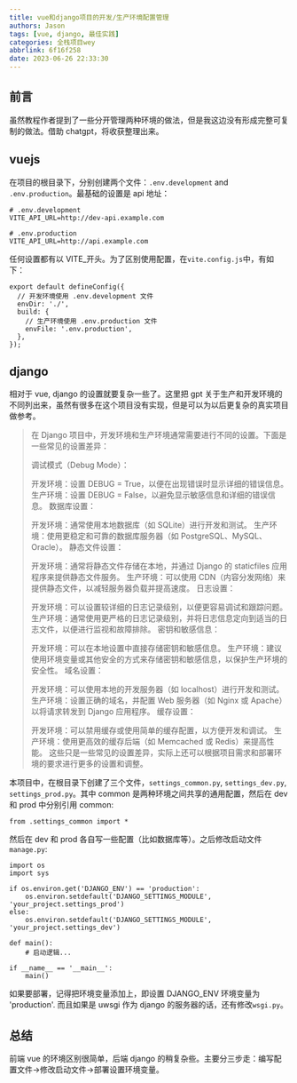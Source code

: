 ```yaml
---
title: vue和django项目的开发/生产环境配置管理
authors: Jason
tags: [vue, django, 最佳实践]
categories: 全栈项目wey
abbrlink: 6f16f258
date: 2023-06-26 22:33:30
---
```


## 前言

虽然教程作者提到了一些分开管理两种环境的做法，但是我这边没有形成完整可复制的做法。借助 chatgpt，将收获整理出来。

## vuejs

在项目的根目录下，分别创建两个文件：`.env.development` and `.env.production`。最基础的设置是 api 地址：

```
# .env.development
VITE_API_URL=http://dev-api.example.com

# .env.production
VITE_API_URL=http://api.example.com
```

任何设置都有以 VITE\_开头。为了区别使用配置，在`vite.config.js`中，有如下：

```
export default defineConfig({
  // 开发环境使用 .env.development 文件
  envDir: './',
  build: {
    // 生产环境使用 .env.production 文件
    envFile: '.env.production',
  },
});
```

## django

相对于 vue, django 的设置就要复杂一些了。这里把 gpt 关于生产和开发环境的不同列出来，虽然有很多在这个项目没有实现，但是可以为以后更复杂的真实项目做参考。

> 在 Django 项目中，开发环境和生产环境通常需要进行不同的设置。下面是一些常见的设置差异：
>
> 调试模式（Debug Mode）：
>
> 开发环境：设置 DEBUG = True，以便在出现错误时显示详细的错误信息。
> 生产环境：设置 DEBUG = False，以避免显示敏感信息和详细的错误信息。
> 数据库设置：
>
> 开发环境：通常使用本地数据库（如 SQLite）进行开发和测试。
> 生产环境：使用更稳定和可靠的数据库服务器（如 PostgreSQL、MySQL、Oracle）。
> 静态文件设置：
>
> 开发环境：通常将静态文件存储在本地，并通过 Django 的 staticfiles 应用程序来提供静态文件服务。
> 生产环境：可以使用 CDN（内容分发网络）来提供静态文件，以减轻服务器负载并提高速度。
> 日志设置：
>
> 开发环境：可以设置较详细的日志记录级别，以便更容易调试和跟踪问题。
> 生产环境：通常使用更严格的日志记录级别，并将日志信息定向到适当的日志文件，以便进行监视和故障排除。
> 密钥和敏感信息：
>
> 开发环境：可以在本地设置中直接存储密钥和敏感信息。
> 生产环境：建议使用环境变量或其他安全的方式来存储密钥和敏感信息，以保护生产环境的安全性。
> 域名设置：
>
> 开发环境：可以使用本地的开发服务器（如 localhost）进行开发和测试。
> 生产环境：设置正确的域名，并配置 Web 服务器（如 Nginx 或 Apache）以将请求转发到 Django 应用程序。
> 缓存设置：
>
> 开发环境：可以禁用缓存或使用简单的缓存配置，以方便开发和调试。
> 生产环境：使用更高效的缓存后端（如 Memcached 或 Redis）来提高性能。
> 这些只是一些常见的设置差异，实际上还可以根据项目需求和部署环境的要求进行更多的设置和调整。

本项目中，在根目录下创建了三个文件，`settings_common.py`, `settings_dev.py`, `settings_prod.py`。其中 common 是两种环境之间共享的通用配置，然后在 dev 和 prod 中分别引用 common:

```
from .settings_common import *
```

然后在 dev 和 prod 各自写一些配置（比如数据库等）。之后修改启动文件`manage.py`:

```
import os
import sys

if os.environ.get('DJANGO_ENV') == 'production':
    os.environ.setdefault('DJANGO_SETTINGS_MODULE', 'your_project.settings_prod')
else:
    os.environ.setdefault('DJANGO_SETTINGS_MODULE', 'your_project.settings_dev')

def main():
    # 启动逻辑...

if __name__ == '__main__':
    main()
```

如果要部署，记得把环境变量添加上，即设置 DJANGO_ENV 环境变量为 'production'. 而且如果是 uwsgi 作为 django 的服务器的话，还有修改`wsgi.py`。

## 总结

前端 vue 的环境区别很简单，后端 django 的稍复杂些。主要分三步走：编写配置文件->修改启动文件->部署设置环境变量。
